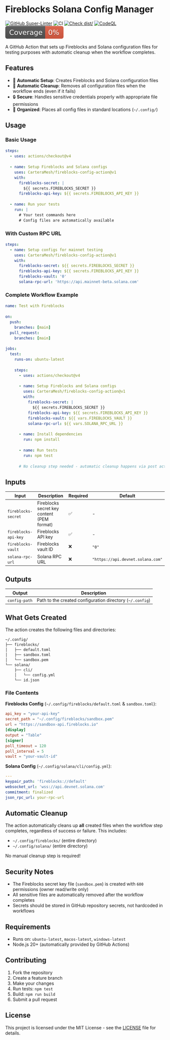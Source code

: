 # Fireblocks Solana Config Manager

[![GitHub Super-Linter](https://github.com/CarteraMesh/fireblocks-config-action/actions/workflows/linter.yml/badge.svg)](https://github.com/super-linter/super-linter)
![CI](https://github.com/CarteraMesh/fireblocks-config-action/actions/workflows/ci.yml/badge.svg)
[![Check dist/](https://github.com/CarteraMesh/fireblocks-config-action/actions/workflows/check-dist.yml/badge.svg)](https://github.com/CarteraMesh/fireblocks-config-action/actions/workflows/check-dist.yml)
[![CodeQL](https://github.com/CarteraMesh/fireblocks-config-action/actions/workflows/codeql-analysis.yml/badge.svg)](https://github.com/CarteraMesh/fireblocks-config-action/actions/workflows/codeql-analysis.yml)
[![Coverage](./badges/coverage.svg)](./badges/coverage.svg)

A GitHub Action that sets up Fireblocks and Solana configuration files for
testing purposes with automatic cleanup when the workflow completes.

## Features

- 🔧 **Automatic Setup**: Creates Fireblocks and Solana configuration files
- 🧹 **Automatic Cleanup**: Removes all configuration files when the workflow
  ends (even if it fails)
- 🔒 **Secure**: Handles sensitive credentials properly with appropriate file
  permissions
- 📁 **Organized**: Places all config files in standard locations (`~/.config/`)

## Usage

### Basic Usage

```yaml
steps:
  - uses: actions/checkout@v4

  - name: Setup Fireblocks and Solana configs
    uses: CarteraMesh/fireblocks-config-action@v1
    with:
      fireblocks-secret: |
        ${{ secrets.FIREBLOCKS_SECRET }}
      fireblocks-api-key: ${{ secrets.FIREBLOCKS_API_KEY }}

  - name: Run your tests
    run: |
      # Your test commands here
      # Config files are automatically available
```

### With Custom RPC URL

```yaml
steps:
  - name: Setup configs for mainnet testing
    uses: CarteraMesh/fireblocks-config-action@v1
    with:
      fireblocks-secret: ${{ secrets.FIREBLOCKS_SECRET }}
      fireblocks-api-key: ${{ secrets.FIREBLOCKS_API_KEY }}
      fireblocks-vault: '0'
      solana-rpc-url: 'https://api.mainnet-beta.solana.com'
```

### Complete Workflow Example

```yaml
name: Test with Fireblocks

on:
  push:
    branches: [main]
  pull_request:
    branches: [main]

jobs:
  test:
    runs-on: ubuntu-latest

    steps:
      - uses: actions/checkout@v4

      - name: Setup Fireblocks and Solana configs
        uses: CarteraMesh/fireblocks-config-action@v1
        with:
          fireblocks-secret: |
            ${{ secrets.FIREBLOCKS_SECRET }}
          fireblocks-api-key: ${{ secrets.FIREBLOCKS_API_KEY }}
          fireblocks-vault: ${{ vars.FIREBLOCKS_VAULT }}
          solana-rpc-url: ${{ vars.SOLANA_RPC_URL }}

      - name: Install dependencies
        run: npm install

      - name: Run tests
        run: npm test

      # No cleanup step needed - automatic cleanup happens via post action!
```

## Inputs

| Input                | Description                                | Required | Default                           |
| -------------------- | ------------------------------------------ | -------- | --------------------------------- |
| `fireblocks-secret`  | Fireblocks secret key content (PEM format) | ✅       | -                                 |
| `fireblocks-api-key` | Fireblocks API key                         | ✅       | -                                 |
| `fireblocks-vault`   | Fireblocks vault ID                        | ❌       | `"0"`                             |
| `solana-rpc-url`     | Solana RPC URL                             | ❌       | `"https://api.devnet.solana.com"` |

## Outputs

| Output        | Description                                               |
| ------------- | --------------------------------------------------------- |
| `config-path` | Path to the created configuration directory (`~/.config`) |

## What Gets Created

The action creates the following files and directories:

```text
~/.config/
├── fireblocks/
│   ├── default.toml
│   ├── sandbox.toml
│   └── sandbox.pem
└── solana/
    ├── cli/
    │   └── config.yml
    └── id.json
```

### File Contents

**Fireblocks Config** (`~/.config/fireblocks/default.toml` & `sandbox.toml`):

```toml
api_key = "your-api-key"
secret_path = "~/.config/fireblocks/sandbox.pem"
url = "https://sandbox-api.fireblocks.io"
[display]
output = "Table"
[signer]
poll_timeout = 120
poll_interval = 5
vault = "your-vault-id"
```

**Solana Config** (`~/.config/solana/cli/config.yml`):

```yaml
---
keypair_path: 'fireblocks://default'
websocket_url: 'wss://api.devnet.solana.com'
commitment: finalized
json_rpc_url: your-rpc-url
```

## Automatic Cleanup

The action automatically cleans up **all** created files when the workflow step
completes, regardless of success or failure. This includes:

- `~/.config/fireblocks/` (entire directory)
- `~/.config/solana/` (entire directory)

No manual cleanup step is required!

## Security Notes

- The Fireblocks secret key file (`sandbox.pem`) is created with `600`
  permissions (owner read/write only)
- All sensitive files are automatically removed after the workflow completes
- Secrets should be stored in GitHub repository secrets, not hardcoded in
  workflows

## Requirements

- Runs on: `ubuntu-latest`, `macos-latest`, `windows-latest`
- Node.js 20+ (automatically provided by GitHub Actions)

## Contributing

1. Fork the repository
2. Create a feature branch
3. Make your changes
4. Run tests: `npm test`
5. Build: `npm run build`
6. Submit a pull request

## License

This project is licensed under the MIT License - see the [LICENSE](LICENSE) file
for details.
